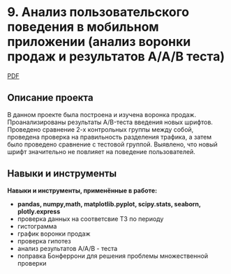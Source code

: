 
# 9. Анализ пользовательского поведения в мобильном приложении (анализ воронки продаж и результатов А/А/В теста)

[PDF]()     

## Описание проекта 
В данном проекте была построена и изучена воронка продаж. Проанализированы результаты A/B-теста введения новых шрифтов. Проведено сравнение 2-х контрольных группы между собой, проведена проверка на правильность разделения трафика, а затем было проведено сравнение с тестовой группой.
Выявлено, что новый шрифт значительно не повлияет на поведение пользователей.


## Навыки и инструменты

**Навыки и инструменты, применённые в работе:**

* **pandas, numpy,math, matplotlib.pyplot, scipy.stats, seaborn,  plotly.express** <br/>
* проверка данных на соответсвие ТЗ по периоду 
* гистограмма
* график воронки продаж
* проверка гипотез
* анализ результатов А/А/В - теста
* поправка Бонферрони для решения проблемы множественной проверки

